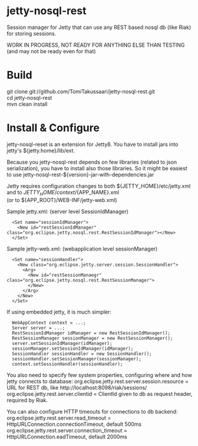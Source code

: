 jetty-nosql-rest
================

Session manager for Jetty that can use any REST based nosql db (like Riak) for storing sessions. 

WORK IN PROGRESS, NOT READY FOR ANYTHING ELSE THAN TESTING (and may not be ready even for that)

Build
===============
git clone git://github.com/TomiTakussaari/jetty-nosql-rest.git    
cd jetty-nosql-rest    
mvn clean install    


Install & Configure
================

jetty-nosql-reset is an extension for Jetty8. 
You have to install jars into jetty's ${jetty.home}/lib/ext.

Because you jetty-nosql-rest depends on few libraries (related to json serialization), you have to install also
those libraries. So it might be easiest to use jetty-nosql-rest-${version}-jar-with-dependencies.jar

Jetty requires configuration changes to both ${JETTY_HOME}/etc/jetty.xml and to ${JETTY_HOME}/context/${APP_NAME}.xml   
(or to ${APP_ROOT}/WEB-INF/jetty-web.xml)

Sample jetty.xml: (server level SessionIdManager)


      <Set name="sessionIdManager">
        <New id="restSessionIdManager" class="org.eclipse.jetty.nosql.rest.RestSessionIdManager"></New>
      </Set>

Sample jetty-web.xml: (webapplication level sessionManager)

      <Set name="sessionHandler">
        <New class="org.eclipse.jetty.server.session.SessionHandler">
          <Arg>
            <New id="restSessionManaegr" class="org.eclipse.jetty.nosql.rest.RestSessionManager">
            </New>
          </Arg>
        </New>
      </Set>
      
If using embedded jetty, it is much simpler:

      WebAppContext context = ...;
      Server server = ...;
      RestSessionIdManager idManager = new RestSessionIdManager();
      RestSessionManager sessionManager = new RestSessionManager();
      server.setSessionIdManager(idManager);
      sessionManager.setSessionIdManager(idManager);
      SessionHandler sessionHandler = new SessionHandler();
      sessionHandler.setSessionManager(sessionManager);
      context.setSessionHandler(sessionHandler);

      
You also need to specify few system properties, configuring where and how jetty connects to database:
org.eclipse.jetty.rest.server.session.resource = URL for REST db, like http://localhost:8098/riak/sessions/
org.eclipse.jetty.rest.server.clientid = ClientId given to db as request header, required by Riak.

You can also configure HTTP timeouts for connections to db backend:
org.eclipse.jetty.rest.server.read_timeout = HttpURLConnection.connectionTimeout, default 500ms
org.eclipse.jetty.rest.server.connection_timeout = HttpURLConnection.eadTimeout, default 2000ms

      
      
      
      
 
